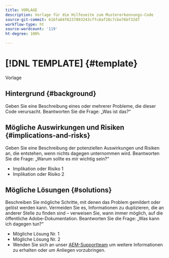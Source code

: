 ```yaml
---
title: VORLAGE
description: Vorlage für die Hilfeseite zum Mustererkennungs-Code
source-git-commit: 616fa84f6237893243cffc8af28c7cbe76bf32d7
workflow-type: ht
source-wordcount: '119'
ht-degree: 100%

---
```



# [!DNL TEMPLATE] {#template}

Vorlage

## Hintergrund {#background}

Geben Sie eine Beschreibung eines oder mehrerer Probleme, die dieser Code verursacht.
Beantworten Sie die Frage: „Was ist das?“

## Mögliche Auswirkungen und Risiken {#implications-and-risks}

Geben Sie eine Beschreibung der potenziellen Auswirkungen und Risiken an, die entstehen, wenn nichts dagegen unternommen wird.
Beantworten Sie die Frage: „Warum sollte es mir wichtig sein?“

* Implikation oder Risiko 1
* Implikation oder Risiko 2

## Mögliche Lösungen {#solutions}

Beschreiben Sie mögliche Schritte, mit denen das Problem gemildert oder gelöst werden kann. Vermeiden Sie es, Informationen zu duplizieren, die an anderer Stelle zu finden sind – verweisen Sie, wann immer möglich, auf die öffentliche Adobe-Dokumentation.
Beantworten Sie die Frage: „Was kann ich dagegen tun?“

* Mögliche Lösung Nr. 1
* Mögliche Lösung Nr. 2
* Wenden Sie sich an unser [AEM-Supportteam](https://helpx.adobe.com/de/enterprise/using/support-for-experience-cloud.html) um weitere Informationen zu erhalten oder um Anliegen vorzubringen.
